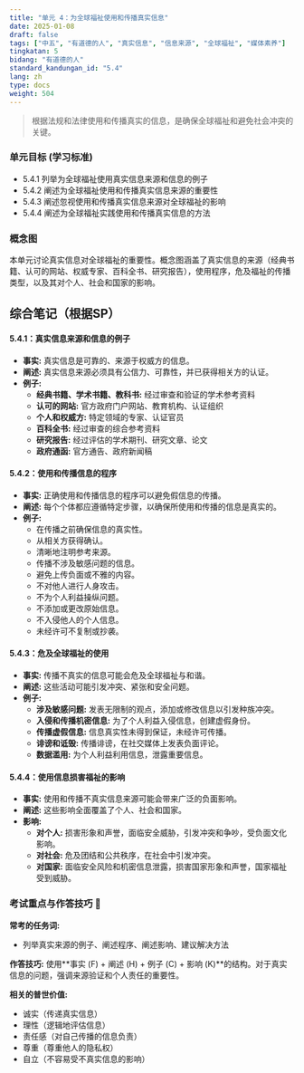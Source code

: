 ```yaml
---
title: "单元 4：为全球福祉使用和传播真实信息"
date: 2025-01-08
draft: false
tags: ["中五", "有道德的人", "真实信息", "信息来源", "全球福祉", "媒体素养"]
tingkatan: 5
bidang: "有道德的人"
standard_kandungan_id: "5.4"
lang: zh
type: docs
weight: 504
---
```


> 根据法规和法律使用和传播真实的信息，是确保全球福祉和避免社会冲突的关键。

### 单元目标 (学习标准)

- 5.4.1 列举为全球福祉使用真实信息来源和信息的例子
- 5.4.2 阐述为全球福祉使用和传播真实信息来源的重要性
- 5.4.3 阐述忽视使用和传播真实信息来源对全球福祉的影响
- 5.4.4 阐述为全球福祉实践使用和传播真实信息的方法

### 概念图

本单元讨论真实信息对全球福祉的重要性。概念图涵盖了真实信息的来源（经典书籍、认可的网站、权威专家、百科全书、研究报告），使用程序，危及福祉的传播类型，以及其对个人、社会和国家的影响。

## 综合笔记（根据SP）

#### 5.4.1：真实信息来源和信息的例子

- **事实:** 真实信息是可靠的、来源于权威方的信息。
- **阐述:** 真实信息来源必须具有公信力、可靠性，并已获得相关方的认证。
- **例子:**
  - **经典书籍、学术书籍、教科书:** 经过审查和验证的学术参考资料
  - **认可的网站:** 官方政府门户网站、教育机构、认证组织
  - **个人和权威方:** 特定领域的专家、认证官员
  - **百科全书:** 经过审查的综合参考资料
  - **研究报告:** 经过评估的学术期刊、研究文章、论文
  - **政府通函:** 官方通告、政府新闻稿

#### 5.4.2：使用和传播信息的程序

- **事实:** 正确使用和传播信息的程序可以避免假信息的传播。
- **阐述:** 每个个体都应遵循特定步骤，以确保所使用和传播的信息是真实的。
- **例子:**
  - 在传播之前确保信息的真实性。
  - 从相关方获得确认。
  - 清晰地注明参考来源。
  - 传播不涉及敏感问题的信息。
  - 避免上传负面或不雅的内容。
  - 不对他人进行人身攻击。
  - 不为个人利益操纵问题。
  - 不添加或更改原始信息。
  - 不入侵他人的个人信息。
  - 未经许可不复制或抄袭。

#### 5.4.3：危及全球福祉的使用

- **事实:** 传播不真实的信息可能会危及全球福祉与和谐。
- **阐述:** 这些活动可能引发冲突、紧张和安全问题。
- **例子:**
  - **涉及敏感问题:** 发表无限制的观点，添加或修改信息以引发种族冲突。
  - **入侵和传播机密信息:** 为了个人利益入侵信息，创建虚假身份。
  - **传播虚假信息:** 信息真实性未得到保证，未经许可传播。
  - **诽谤和诋毁:** 传播诽谤，在社交媒体上发表负面评论。
  - **数据滥用:** 为个人利益利用信息，泄露重要信息。

#### 5.4.4：使用信息损害福祉的影响

- **事实:** 使用和传播不真实信息来源可能会带来广泛的负面影响。
- **阐述:** 这些影响全面覆盖了个人、社会和国家。
- **影响:**
  - **对个人:** 损害形象和声誉，面临安全威胁，引发冲突和争吵，受负面文化影响。
  - **对社会:** 危及团结和公共秩序，在社会中引发冲突。
  - **对国家:** 面临安全风险和机密信息泄露，损害国家形象和声誉，国家福祉受到威胁。

### 考试重点与作答技巧 📝

**常考的任务词:**
- 列举真实来源的例子、阐述程序、阐述影响、建议解决方法

**作答技巧:**
使用**事实 (F) + 阐述 (H) + 例子 (C) + 影响 (K)**的结构。对于真实信息的问题，强调来源验证和个人责任的重要性。

**相关的普世价值:**
- 诚实（传递真实信息）
- 理性（逻辑地评估信息）
- 责任感（对自己传播的信息负责）
- 尊重（尊重他人的隐私权）
- 自立（不容易受不真实信息的影响）